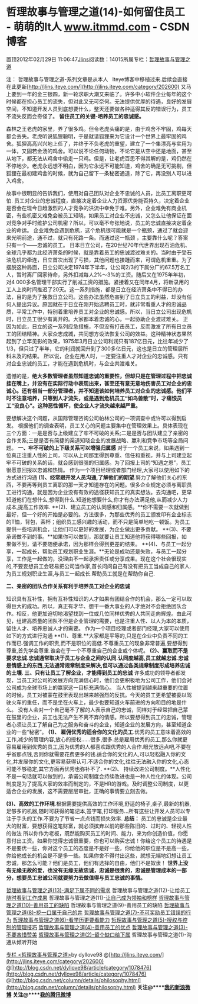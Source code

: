 
# 哲理故事与管理之道(14)-如何留住员工 - 萌萌的It人 www.itmmd.com - CSDN博客


置顶2012年02月29日 11:06:47[Jlins](https://me.csdn.net/dyllove98)阅读数：14015所属专栏：[哲理故事与管理之道](https://blog.csdn.net/column/details/philosophy.html)


注： 哲理故事与管理之道-系列文章是从本人   Iteye博客中移植过来.后续会直接在此更新[http://jlins.iteye.com/](http://jlins.iteye.com/category/202600)
又马上要到一年的金三银四，新一轮求职大潮又来临了。许多中小软件企业每年的这个时候都在担心员工的流失，但对此又无可奈何。无法提供优厚的待遇，良好的发展空间，不知道开发人员到底想要什么，整天还要做各种适得其反的错误行为，员工不流失反而会奇怪了。
**留住员工的关键-培养员工的忠诚感。**

森林之王老虎的家里，养了很多鸡。但令老虎头痛的是，由于鸡舍不牢固，鸡每天都会丢失。老虎听说狐狸聪明，于是就请狐狸来为它设计一个世界上最牢固的鸡舍。狐狸高高兴兴地上任了，并终于不负老虎的重望，建立了一个集漂亮与实用为一体，又固若金汤的鸡舍。可以说不论任何动物，不论它是从空中还是地面，甚至从地下，都无法从鸡舍中偷走一只鸡。但是，让老虎百思不得其解的是，鸡仍然在不停地少。老虎永远想不明白，因为它永远不可能知道，鸡舍的确是无可挑剔，但狐狸在最初建鸡舍的时候，就为自己留下一条秘密通道，除了它，再没别人可以进入鸡舍。

故事中很明显的告诉我们，使用对自己团队对企业不忠诚的人员，比员工离职更可怕.
员工对企业的忠诚程度，直接决定着企业人力资源优势能否持久，决定着企业是否会在现今日趋激烈的人才竞争的洪流中幸免于难。另外，企业难免有商业机密，有些机密又难免会被员工知晓，如果员工对企业不忠诚，又怎么让他保证在面对竞争对手时维护公司机密？所以，可以毫不夸张地说，员工的忠诚直接决定着企业的命运。
企业难免会遇到危机，这个危机很可能就是一个瓶颈，通过了就会迎来光明前途，通不过，就只有死路一条。而通过这一瓶颈 ，主要靠什么呢？答案只有一个——忠诚的员工。
日本日立公司，在20世纪70年代世界出现石油危机、全球几乎都为此经济萧条的时候，就是靠着员工的忠诚渡过难关的。当时由于受石油危机的牵连，日立首次出现了亏损，其他问题也接踵而来，可谓危机重重。为了摆脱这种局面，日立公司决定1974年下半年，让公司2/3的下属分厂的67.5万名工人，暂时离厂回家待命，另外扣减每人2%～3%的工资。随后又在1975年年初，对4 000多名管理干部实行了削减工资的措施。紧接着又在同年4月，将新录用的工人上岗时间推迟了20天。这一系列措施，都是日立在经济萧条中不得已的办法，目的是为了挽救日立公司。这些办法虽然危害到了日立员工的利益，却没有任何人提出异议。原因就在于日立在刚开始选聘员工时，就非常看重人才的忠诚品质，平常工作中，特别着重培养员工对企业的忠诚感。所以，当日立公司出现危机时，日立员工很少有离开的。大家都本着忠诚的心，一起协助企业渡过难关。
正因为如此，日立的这一系列应急措施，不但没有打击员工，反而激发了所有日立员工的团结精神。大家众志成城，共同想方设法恢复公司的效益。这种精神状态果然起到了立竿见影的效果，1975年3月日立公司利润只有187亿日元，比往年减少了1/3，但只过了半年，它的利润就回升到了300多亿日元，这也是日立的管理层所料未及的结果。
所以说，企业在用人时，一定要注重人才对企业的忠诚感。只有对企业忠诚的员工，才能在遇到危机时，与企业共渡难关。

遗憾的是，**绝大多数管理者虽然知道忠诚的重要性，但却只是在管理过程中把忠诚挂在嘴上，并没有在实际行动中表现出来，甚至还有意无意地伤害员工对企业的忠诚心。还有相当一部分管理者，并不知道该如何培养员工对企业的忠诚感。他们平时不注意培养，只等到人才流失，或是遇到危机员工“如鸟兽散”时，才痛恨员工“没良心”。这种恶性循环，使企业人才流失越来越严重。**

要想解决这个问题，从国际管理咨询公司帕林公司的一项调查中或许可以得到启发。
根据他们的调查表明，员工关心的问题主要集中在管理效果上。具体表现在三个方面：一是是否与上级建立了牢不可破的关系;二是是否与团队建立了亲密的合作关系;三是是否有简捷的渠道知晓企业的发展战略、赢利和竞争市场等全局问题。
**一、牢不可破的上下级关系可以增强归属感**
对于一个员工来说，如果遇到一位真正注重人性的上司，可以从上司那里得到尊重、信任和重视，并与上司建立起牢不可破的关系的话，就会感到很强的归属感。为了回报上司的“知遇之恩”，员工很愿意回报以忠诚和热情。
作为一个项目经理或者部门经理,大家可以使用如下的方式进行沟通
**(1)、经常跟开发人员沟通,了解他们的期望**.努力了解他们关心的东西，不要再等到员工离职的那一天才知道存在的问题。很多企业规定必须与离职员工进行沟通，就是因为企业没有有效的途径获知员工的真实想法。去沟通吧，更早知道他们在想什么,想得到什么.知道他想要什么,你才有办法满足他,从而减少人力成本,提高工作效率.
**(2)、建立员工的认同感和归属感。**你不需要一次就做到最好，但一个好的开始是必要的。方法很多，为那些优秀的员工颁发印有企业标志的T恤，背包，茶杯；组织员工感兴趣的活动，而不只是简单地吃一顿饭。为员工提供一些培训机会，让他们可以更好的发展，为企业做出更多贡献。
**(3)、不要承诺做不到的事。**如果你可以做到，那就要让员工知道他将获得哪些回报，如果做不到，请不要随便承诺，因为那样会得到更差的结果。
**(4)、与员工一起分享，一起成长，帮助员工规划职业生涯。**无论是成功还是失败，与员工一起分享，工作是一起做的，没理由不一起承担责任或分享成果。现在这个社会很现实的,不要妄想员工会轻易把公司当作家,首长问问自己有没有把员工当成自己的家人.为员工规划职业生涯,与员工一起成长.帮助员工就是在帮助你自己.

**二、亲密的团队合作关系有利于培养员工对企业的忠诚**

知识具有互补性，拥有互补性知识的人才如果有团结合作的机会，那么一定可以取得巨大的成功。所以，真正有才华、想干一番大事业的人才绝对不会拒绝团队合作。相反，他更加迫切地渴望找到一位或几位同样优秀的人共同走向辉煌。由此可见，组建高质量的团队不但是企业管理的需要，也是注重人性、以人为本的本质，留住人才、培养忠诚人才的需要。
作为一个项目经理或者部门经理,大家可以使用如下的方式进行沟通
**(1)、尊重.**大家都是平等的,只是在企业中负责不同的工作而已.强调工作的职责,而不是职位的高低.不尊重员工的现象非常普遍,要想得到尊重,首先学会尊重.谁会在乎一个不尊重自己的企业或个体呢。
**(2)、赢取而不是要求忠诚.**忠诚通常取决于员工与企业之间的认同.认同度越高,员工就越忠诚.忠诚是情感上的东西,无法通常规章制度来解决,但可以通过各类规章制度形成培养忠诚的土壤.
**三****、只有让员工了解企业，才能得到员工的忠诚**
许多成功的领导者都发现，当员工对公司的发展方向充满信心时，他们会更积极地为公司工作，他们会对公司成为全球市场上的赢家这一目标充满信心。
当人性被提到越来越重要的位置的时候，员工对被蒙在鼓里表现出越来越强烈的反抗。今天的员工更希望被委以驾驶火车的重任，而不是坐在火车上，最少也要知道火车前进的方向和目的地是什么。
没有人会对一个自己毫不了解的人表示自己的忠诚，同样对于经常把自己蒙在鼓里的企业，员工也无法产生不离不弃的情感。所以要想得到员工的忠诚，管理者心须让员工了解自己为之服务和奋斗的企业，知道企业的发展方向，甚至知道企业的一些“秘密”。
**(1)、 雇佣优秀的适合你的文化的员工**.优秀的员工意味着高效的工作,减少的管理内容,放心的授权......很多,很多.总是雇用优秀的员工,那么你就更容易雇用到优秀的员工,因为优秀的人都喜欢跟优秀的人合作.眼光放远点吧,不要在乎省那点钱,否则你就需要花费更多的钱.适合你的文化的人,可以轻松融入你的文化,并发展你的文化,更容易获得认可.不适合你的文化,往往无法融入你的文化,心态可能不够稳定,其它方面再优秀也弥补不了.
**(2)、 持续改进公司制度。**人性化不是一句话就可以做到的，承诺公司制度会持续改进也是一种人性化的体现。公司制度是为了提高大家的效率而制定的，不是HR的游戏。及时调整公司制度，以更适合企业的发展，这不需要层层审批，正确的事情要立刻去做。

**(3)、高效的工作环境**.根据需要提供高效的工作环境,舒适的椅子,桌子,最新的机器,足够多的机器,随时可获得的笔记本,签字笔,打印服务...所有这些让开发人员可以专注于手头的工作.不要为了节省一点点钱而损失效率.
**总结：**
员工的忠诚是企业最大的财富，要想获得这笔财富，就必须摈弃以前的那些陈旧的、过时的、轻视人性的做法
所以你作为老板，既然能购买员工的时间、能力，来为你创造价值，你愿意付出工资。如果你觉得忠诚很重要，你也可以购买忠诚！你给这个员工的待遇是不是要优一些，你对这个员工的态度是不是好一些，你给他的职位是不是高一些，你给他成长的机会是不是多一些。如果你舍不得付出这些，就想无端地幻想让员工忠诚，那怎么可能？他们是员工，他们有选择的自由，他们不是奴隶！
**世界上没有无缘无故的爱，也没有无缘无故忠诚，忠诚是很贵的，忠诚是管理成本的一部分，想要员工忠诚公司就要努力去做值得与员工忠诚的事情。**

[哲理故事与管理之道(13)-](http://blog.csdn.net/dyllove98/article/details/7297849)[满足下属不同的需求](http://blog.csdn.net/dyllove98/article/details/7297849)
哲理故事与管理之道(12)-让给员工[随时看到工作成果](http://blog.csdn.net/dyllove98/article/details/7290656)
哲理故事与管理之道(11)-[让自己成为领袖和榜样](http://blog.csdn.net/dyllove98/article/details/7286616)
[哲理故事与管理之道(10)-善用员工的缺陷](http://blog.csdn.net/dyllove98/article/details/7281921)
哲理故事与管理之道(9)-善用员工的缺陷
[哲理故事与管理之道(8)-挖一口属于自己的井](http://blog.csdn.net/dyllove98/article/details/7275320)
[哲理故事与管理之道(7)-不可奖励员工错误的行为](http://blog.csdn.net/dyllove98/article/details/7266950)
[哲理故事与管理之道(6)-看学历更要看能力](http://blog.csdn.net/dyllove98/article/details/7266936)
[哲理故事与管理之道(5)-授权与控制的管理技巧](http://blog.csdn.net/dyllove98/article/details/7261882)
[哲理故事与管理之道(4)-善用员工的优点](http://blog.csdn.net/dyllove98/article/details/7261871)
[哲理故事与管理之道(3)-不要吝惜赞美](http://blog.csdn.net/dyllove98/article/details/7261853)
[哲理故事与管理之道(2)-留个缺口给下属](http://blog.csdn.net/dyllove98/article/details/7261814)
哲理故事与管理之道(1)-沟通从倾听开始


[专栏 ](http://blog.csdn.net/column/details/philosophy.html)[<哲理故事与管理之道>](http://blog.csdn.net/column/details/philosophy.html)by dyllove98
@[http://jlins.iteye.com/](http://jlins.iteye.com/category/202600)
@[http://blog.csdn.net/dyllove98/article/category/1078476](http://blog.csdn.net/dyllove98/article/category/1078476)
@[http://blog.csdn.net/column/details/philosophy.html](http://blog.csdn.net/column/details/philosophy.html)
**关注@****[我的新浪微博](http://weibo.com/dyllove98)**
**关注@****[我的腾讯微博](http://t.qq.com/dyllove98)**

<script type="text/javascript" src="http://pagead2.googlesyndication.com/pagead/show_ads.js"></script>

